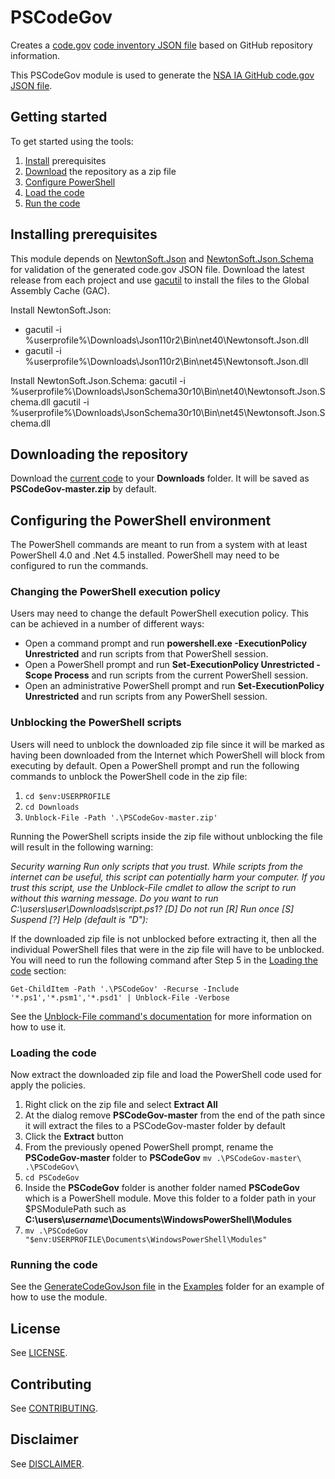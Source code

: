 # PSCodeGov
Creates a [code.gov](https://code.gov/) [code inventory JSON file](https://code.gov/#/policy-guide/docs/compliance/inventory-code) based on GitHub repository information.

This PSCodeGov module is used to generate the [NSA IA GitHub code.gov JSON file](https://nsacyber.github.io/code.json).

## Getting started

To get started using the tools:

1. [Install](Installing-prerequisites) prerequisites
1. [Download](#downloading-the-repository) the repository as a zip file 
1. [Configure PowerShell](#configuring-the-powershell-environment) 
1. [Load the code](#loading-the-code) 
1. [Run the code](#running-the-code) 

## Installing prerequisites
This module depends on [NewtonSoft.Json](https://github.com/JamesNK/Newtonsoft.Json/releases) and [NewtonSoft.Json.Schema](https://github.com/JamesNK/Newtonsoft.Json.Schema/releases) for validation of the generated code.gov JSON file. Download the latest release from each project and use [gacutil](https://docs.microsoft.com/en-us/dotnet/framework/tools/gacutil-exe-gac-tool) to install the files to the Global Assembly Cache (GAC).

Install NewtonSoft.Json:
* gacutil -i %userprofile%\Downloads\Json110r2\Bin\net40\Newtonsoft.Json.dll
* gacutil -i %userprofile%\Downloads\Json110r2\Bin\net45\Newtonsoft.Json.dll

Install NewtonSoft.Json.Schema:
gacutil -i %userprofile%\Downloads\\JsonSchema30r10\Bin\net40\Newtonsoft.Json.Schema.dll
gacutil -i %userprofile%\Downloads\\JsonSchema30r10\Bin\net45\Newtonsoft.Json.Schema.dll

## Downloading the repository

Download the [current code](https://github.com/nsacyber/PSCodeGov/archive/master.zip) to your **Downloads** folder. It will be saved as **PSCodeGov-master.zip** by default.

## Configuring the PowerShell environment
The PowerShell commands are meant to run from a system with at least PowerShell 4.0 and .Net 4.5 installed. PowerShell may need to be configured to run the commands.

### Changing the PowerShell execution policy

Users may need to change the default PowerShell execution policy. This can be achieved in a number of different ways:

* Open a command prompt and run **powershell.exe -ExecutionPolicy Unrestricted** and run scripts from that PowerShell session. 
* Open a PowerShell prompt and run **Set-ExecutionPolicy Unrestricted -Scope Process** and run scripts from the current PowerShell session. 
* Open an administrative PowerShell prompt and run **Set-ExecutionPolicy Unrestricted** and run scripts from any PowerShell session. 

### Unblocking the PowerShell scripts
Users will need to unblock the downloaded zip file since it will be marked as having been downloaded from the Internet which PowerShell will block from executing by default. Open a PowerShell prompt and run the following commands to unblock the PowerShell code in the zip file:

1. `cd $env:USERPROFILE` 
1. `cd Downloads` 
1. `Unblock-File -Path '.\PSCodeGov-master.zip'`

Running the PowerShell scripts inside the zip file without unblocking the file will result in the following warning:

*Security warning*
*Run only scripts that you trust. While scripts from the internet can be useful, this script can potentially harm your computer. If you trust this script, use the Unblock-File cmdlet to allow the script to run without this warning message. Do you want to run C:\users\user\Downloads\script.ps1?*
*[D] Do not run [R] Run once [S] Suspend [?] Help (default is "D"):*


If the downloaded zip file is not unblocked before extracting it, then all the individual PowerShell files that were in the zip file will have to be unblocked. You will need to run the following command after Step 5 in the [Loading the code](#loading-the-code) section:

```
Get-ChildItem -Path '.\PSCodeGov' -Recurse -Include '*.ps1','*.psm1','*.psd1' | Unblock-File -Verbose
```

See the [Unblock-File command's documentation](https://docs.microsoft.com/en-us/powershell/module/Microsoft.PowerShell.Utility/Unblock-File?view=powershell-5.1) for more information on how to use it.

### Loading the code
Now extract the downloaded zip file and load the PowerShell code used for apply the policies.

1. Right click on the zip file and select **Extract All**
1. At the dialog remove **PSCodeGov-master** from the end of the path since it will extract the files to a PSCodeGov-master folder by default
1. Click the **Extract** button
1. From the previously opened PowerShell prompt, rename the **PSCodeGov-master** folder to **PSCodeGov** `mv .\PSCodeGov-master\ .\PSCodeGov\`
1. `cd PSCodeGov`
1. Inside the **PSCodeGov** folder is another folder named **PSCodeGov** which is a PowerShell module. Move this folder to a folder path in your $PSModulePath such as **C:\\users\\*username*\\Documents\\WindowsPowerShell\\Modules**
1. `mv .\PSCodeGov "$env:USERPROFILE\Documents\WindowsPowerShell\Modules"`

### Running the code
See the [GenerateCodeGovJson file](.\Examples\GenerateCodeGovJson.ps1) in the [Examples](.\Examples) folder for an example of how to use the module.

## License
See [LICENSE](./LICENSE.md).

## Contributing
See [CONTRIBUTING](./CONTRIBUTING.md).

## Disclaimer
See [DISCLAIMER](./DISCLAIMER.md).